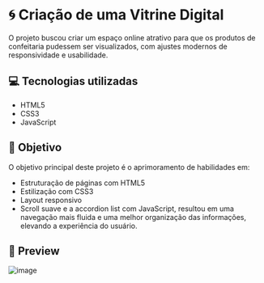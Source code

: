 # 🌀 Criação de uma Vitrine Digital

O projeto buscou criar um espaço online atrativo para que os produtos de confeitaria pudessem ser visualizados, com ajustes modernos de responsividade e usabilidade.

## 💻 Tecnologias utilizadas

- HTML5
- CSS3
- JavaScript

## 🎯 Objetivo

O objetivo principal deste projeto é o aprimoramento de habilidades em:

- Estruturação de páginas com HTML5
- Estilização com CSS3
- Layout responsivo 
- Scroll suave e a accordion list com JavaScript, resultou em uma navegação mais fluida e uma melhor organização das informações, elevando a experiência do usuário.

## 📸 Preview

![image](![confeitaria_gif](https://github.com/user-attachments/assets/dc9c3c22-6957-4bb6-a8c6-4d56a8690b5a)
)

